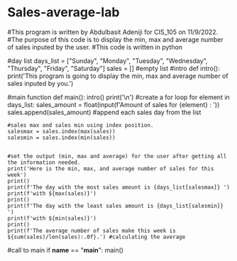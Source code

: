 # Sales-average-lab
#This program is written by Abdulbasit Adeniji for CIS_105 on 11/9/2022. 
#The purpose of this code is to display the min, max and average number of sales inputed by the user.
#This code is written in python 

#day list
days_list = ["Sunday", "Monday", "Tuesday", "Wednesday", "Thursday", "Friday", "Saturday"]
sales = [] #empty list
#intro
def intro():
    print('This program is going to display the min, max and average number of sales inputed by you.')


#main function
def main():
    intro()
    print('\n')
    #create a for loop
    for element in days_list:
        sales_amount = float(input(f'Amount of sales for {element} : '))
        sales.append(sales_amount) #append each sales day from the list

    #sales max and sales min using index position.
    salesmax = sales.index(max(sales))
    salesmin = sales.index(min(sales))


    #set the output (min, max and average) for the user after getting all the information needed.
    print('Here is the min, max, and average number of sales for this week')
    print()
    print(f'The day with the most sales amount is {days_list[salesmax]} ')
    print(f'with ${max(sales)}')
    print()
    print(f'The day with the least sales amount is {days_list[salesmin]} ')
    print(f'with ${min(sales)}')
    print()
    print(f'The average number of sales make this week is ${sum(sales)/len(sales):.0f}.') #calculating the average
    
#call to main
if __name__ == "__main__":
    main()


